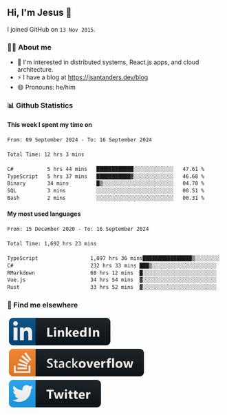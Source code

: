 ## Hi, I'm Jesus 👋

I joined GitHub on `13 Nov 2015`.

<!-- Talking about you -->

### 👨‍💻 About me

- 👦 I'm interested in distributed systems, React.js apps, and cloud architecture.
- ⚡️ I have a blog at <https://jsantanders.dev/blog>
- 😄 Pronouns: he/him

### 📊 Github Statistics

#### This week I spent my time on

<!--START_SECTION:weekly-->

```txt
From: 09 September 2024 - To: 16 September 2024

Total Time: 12 hrs 3 mins

C#           5 hrs 44 mins   ████████████░░░░░░░░░░░░░   47.61 %
TypeScript   5 hrs 37 mins   ███████████▓░░░░░░░░░░░░░   46.68 %
Binary       34 mins         █▒░░░░░░░░░░░░░░░░░░░░░░░   04.70 %
SQL          3 mins          ░░░░░░░░░░░░░░░░░░░░░░░░░   00.51 %
Bash         2 mins          ░░░░░░░░░░░░░░░░░░░░░░░░░   00.31 %
```

<!--END_SECTION:weekly-->

#### My most used languages

<!--START_SECTION:alltime-->

```txt
From: 15 December 2020 - To: 16 September 2024

Total Time: 1,692 hrs 23 mins

TypeScript                 1,097 hrs 36 mins████████████████▒░░░░░░░░   64.86 %
C#                         232 hrs 33 mins ███▒░░░░░░░░░░░░░░░░░░░░░   13.74 %
RMarkdown                  68 hrs 12 mins  █░░░░░░░░░░░░░░░░░░░░░░░░   04.03 %
Vue.js                     34 hrs 54 mins  ▓░░░░░░░░░░░░░░░░░░░░░░░░   02.06 %
Rust                       33 hrs 52 mins  ▓░░░░░░░░░░░░░░░░░░░░░░░░   02.00 %
```

<!--END_SECTION:alltime-->

### 📢 Find me elsewhere

<p>
  <a target="_blank" href="https://linkedin.com/in/jsantanders">
    <img src="https://github.com/jsantanders/jsantanders/blob/master/img/linkedin.svg" alt="LinkedIn" style="vertical-align:top; margin:4px">
  </a>
  
  <a target="_blank" href="https://stackoverflow.com/users/7318331/jesus-santander">
    <img src="https://github.com/jsantanders/jsantanders/blob/master/img/stackoverflow.svg" alt="StackOverflow" style="vertical-align:top; margin:4px">
  </a>
  
  <a target="_blank" href="http://twitter.com/jsantanders">
    <img src="https://github.com/jsantanders/jsantanders/blob/master/img/twitter.svg" alt="Twitter" style="vertical-align:top; margin:4px">
  </a>
</p>
